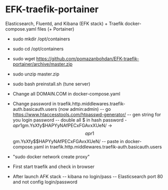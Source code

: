 # EFK-traefik-portainer
Elasticsearch, Fluentd, and Kibana (EFK stack) + Traefik docker-compose.yaml files (+ Portainer)

- sudo mkdir /opt/containers
- sudo cd /opt/containers
- sudo wget https://github.com/pomazanbohdan/EFK-traefik-portainer/archive/master.zip
- sudo unzip master.zip

- sudo bash preinstall.sh (tune server)
- Change all DOMAIN.COM in docker-compose.yaml
- Change password in traefik.http.middlewares.traefik-auth.basicauth.users (now admin:admin)
-- go https://www.htaccesstools.com/htpasswd-generator/
-- gen string for you login password
-- double  all $ in hash  password - $apr1$gm.YsXfy$HAPYyNAfPECxFGAvxXUeN/ -> $$apr1$$gm.YsXfy$$HAPYyNAfPECxFGAvxXUeN/
-- paste in  docker-compose.yaml in traefik.http.middlewares.traefik-auth.basicauth.users
- "sudo docker network create proxy"
- First start traefik and check in browser
- After launch AFK stack
-- kibana no login/pass
-- Elasticsearch port 80 and not config login/password